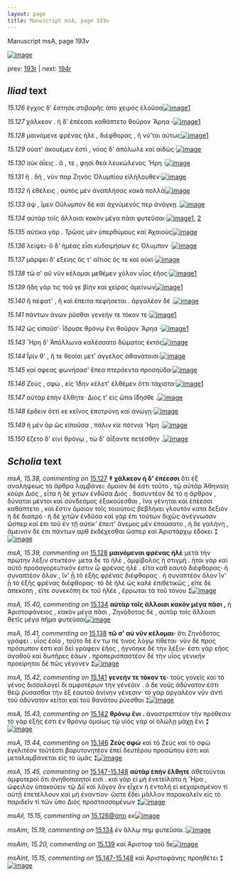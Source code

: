 ```yaml
---
layout: page
title: Manuscript msA, page 193v
---
```


Manuscript msA, page 193v

[![image](http://www.homermultitext.org/iipsrv?OBJ=IIP,1.0&FIF=/project/homer/pyramidal/deepzoom/hmt/vaimg/2017a/VA193VN_0695.tif&WID=100&CVT=JPEG)](http://www.homermultitext.org/ict2/?urn=urn:cite2:hmt:vaimg.2017a:VA193VN_0695)

prev:  [193r](../193r) | next:  [194r](../194r)

## *Iliad* text

*15.126* <a id="15.126"/> ἔγχος δ' ἔστησε στιβαρῆς ἀπο χειρὸς ἑλοῦσα[![image](http://www.homermultitext.org/iipsrv?OBJ=IIP,1.0&FIF=/project/homer/pyramidal/deepzoom/hmt/vaimg/2017a/VA193VN_0695.tif&RGN=0.486,0.2261,0.382,0.0323&WID=1000&CVT=JPEG)](http://www.homermultitext.org/ict2/?urn=urn:cite2:hmt:vaimg.2017a:VA193VN_0695@0.486,0.2261,0.382,0.0323)[1](#msAil_15.15)

*15.127* <a id="15.127"/> χάλκεον . ἡ δ' ἐπέεσσι καθάπτετο θοῦρον Ἄρηα ·[![image](http://www.homermultitext.org/iipsrv?OBJ=IIP,1.0&FIF=/project/homer/pyramidal/deepzoom/hmt/vaimg/2017a/VA193VN_0695.tif&RGN=0.487,0.2487,0.406,0.0323&WID=1000&CVT=JPEG)](http://www.homermultitext.org/ict2/?urn=urn:cite2:hmt:vaimg.2017a:VA193VN_0695@0.487,0.2487,0.406,0.0323)[1](#msA_15.38)

*15.128* <a id="15.128"/> μαινόμενε φρένας ἠλὲ , διέφθορας , ῆ νύ̆ τοι αύτως[![image](http://www.homermultitext.org/iipsrv?OBJ=IIP,1.0&FIF=/project/homer/pyramidal/deepzoom/hmt/vaimg/2017a/VA193VN_0695.tif&RGN=0.49,0.2675,0.434,0.0323&WID=1000&CVT=JPEG)](http://www.homermultitext.org/ict2/?urn=urn:cite2:hmt:vaimg.2017a:VA193VN_0695@0.49,0.2675,0.434,0.0323)[1](#msA_15.39)

*15.129* <a id="15.129"/> ούατ' ἀκουέμεν ἐστὶ , νόος δ' ἀπόλωλε καὶ αἰδώς·[![image](http://www.homermultitext.org/iipsrv?OBJ=IIP,1.0&FIF=/project/homer/pyramidal/deepzoom/hmt/vaimg/2017a/VA193VN_0695.tif&RGN=0.494,0.2885,0.416,0.0263&WID=1000&CVT=JPEG)](http://www.homermultitext.org/ict2/?urn=urn:cite2:hmt:vaimg.2017a:VA193VN_0695@0.494,0.2885,0.416,0.0263)

*15.130* <a id="15.130"/> οὐκ ἀΐεις . ἅ , τε , φησὶ θεὰ λευκώλενος Ἥρη ·[![image](http://www.homermultitext.org/iipsrv?OBJ=IIP,1.0&FIF=/project/homer/pyramidal/deepzoom/hmt/vaimg/2017a/VA193VN_0695.tif&RGN=0.495,0.3095,0.369,0.0233&WID=1000&CVT=JPEG)](http://www.homermultitext.org/ict2/?urn=urn:cite2:hmt:vaimg.2017a:VA193VN_0695@0.495,0.3095,0.369,0.0233)

*15.131* <a id="15.131"/> ἣ . δὴ , νῦν παρ Ζηνὸς Ὀλυμπίου εἰλήλουθεν·[![image](http://www.homermultitext.org/iipsrv?OBJ=IIP,1.0&FIF=/project/homer/pyramidal/deepzoom/hmt/vaimg/2017a/VA193VN_0695.tif&RGN=0.487,0.3246,0.387,0.0263&WID=1000&CVT=JPEG)](http://www.homermultitext.org/ict2/?urn=urn:cite2:hmt:vaimg.2017a:VA193VN_0695@0.487,0.3246,0.387,0.0263)

*15.132* <a id="15.132"/> ῆ ἐθέλεις , αὐτὸς μὲν ἀναπλήσας κακὰ πολλὰ[![image](http://www.homermultitext.org/iipsrv?OBJ=IIP,1.0&FIF=/project/homer/pyramidal/deepzoom/hmt/vaimg/2017a/VA193VN_0695.tif&RGN=0.491,0.3456,0.387,0.0263&WID=1000&CVT=JPEG)](http://www.homermultitext.org/ict2/?urn=urn:cite2:hmt:vaimg.2017a:VA193VN_0695@0.491,0.3456,0.387,0.0263)

*15.133* <a id="15.133"/> ὰψ , ΐμεν Οὔλυμπον δὲ καὶ ἀχνύμενός περ ἀνάγκῃ .[![image](http://www.homermultitext.org/iipsrv?OBJ=IIP,1.0&FIF=/project/homer/pyramidal/deepzoom/hmt/vaimg/2017a/VA193VN_0695.tif&RGN=0.489,0.3644,0.409,0.0263&WID=1000&CVT=JPEG)](http://www.homermultitext.org/ict2/?urn=urn:cite2:hmt:vaimg.2017a:VA193VN_0695@0.489,0.3644,0.409,0.0263)

*15.134* <a id="15.134"/> αὐτὰρ τοῖς ἄλλοισι κακὸν μέγα πᾶσι φυτεῦσαι·[![image](http://www.homermultitext.org/iipsrv?OBJ=IIP,1.0&FIF=/project/homer/pyramidal/deepzoom/hmt/vaimg/2017a/VA193VN_0695.tif&RGN=0.49,0.3847,0.409,0.0263&WID=1000&CVT=JPEG)](http://www.homermultitext.org/ict2/?urn=urn:cite2:hmt:vaimg.2017a:VA193VN_0695@0.49,0.3847,0.409,0.0263)[1](#msAim_15.19), [2](#msA_15.40)

*15.135* <a id="15.135"/> αὐτίκα γὰρ . Τρῶας μὲν ὑπερθύμους καὶ Ἀχαιοὺς[![image](http://www.homermultitext.org/iipsrv?OBJ=IIP,1.0&FIF=/project/homer/pyramidal/deepzoom/hmt/vaimg/2017a/VA193VN_0695.tif&RGN=0.49,0.402,0.413,0.0263&WID=1000&CVT=JPEG)](http://www.homermultitext.org/ict2/?urn=urn:cite2:hmt:vaimg.2017a:VA193VN_0695@0.49,0.402,0.413,0.0263)

*15.136* <a id="15.136"/> λείψει· ὃ δ' ἡμέας εἶσι κυδοιμήσων ἐς Όλυμπον ·[![image](http://www.homermultitext.org/iipsrv?OBJ=IIP,1.0&FIF=/project/homer/pyramidal/deepzoom/hmt/vaimg/2017a/VA193VN_0695.tif&RGN=0.489,0.423,0.413,0.0263&WID=1000&CVT=JPEG)](http://www.homermultitext.org/ict2/?urn=urn:cite2:hmt:vaimg.2017a:VA193VN_0695@0.489,0.423,0.413,0.0263)

*15.137* <a id="15.137"/> μάρψει δ' εξείης ὅς τ' αἴτιος ὅς τε καὶ οὐκί·[![image](http://www.homermultitext.org/iipsrv?OBJ=IIP,1.0&FIF=/project/homer/pyramidal/deepzoom/hmt/vaimg/2017a/VA193VN_0695.tif&RGN=0.489,0.4425,0.377,0.0263&WID=1000&CVT=JPEG)](http://www.homermultitext.org/ict2/?urn=urn:cite2:hmt:vaimg.2017a:VA193VN_0695@0.489,0.4425,0.377,0.0263)

*15.138* <a id="15.138"/> τῶ σ' αῦ νῦν κέλομαι μεθέμεν χόλον υἷος ἑῆος·[![image](http://www.homermultitext.org/iipsrv?OBJ=IIP,1.0&FIF=/project/homer/pyramidal/deepzoom/hmt/vaimg/2017a/VA193VN_0695.tif&RGN=0.489,0.4613,0.418,0.0263&WID=1000&CVT=JPEG)](http://www.homermultitext.org/ict2/?urn=urn:cite2:hmt:vaimg.2017a:VA193VN_0695@0.489,0.4613,0.418,0.0263)[1](#msA_15.41)

*15.139* <a id="15.139"/> ἤδη γάρ τις τοῦ γε βίην καὶ χεῖρας ἀμείνων[![image](http://www.homermultitext.org/iipsrv?OBJ=IIP,1.0&FIF=/project/homer/pyramidal/deepzoom/hmt/vaimg/2017a/VA193VN_0695.tif&RGN=0.489,0.4763,0.404,0.0263&WID=1000&CVT=JPEG)](http://www.homermultitext.org/ict2/?urn=urn:cite2:hmt:vaimg.2017a:VA193VN_0695@0.489,0.4763,0.404,0.0263)[1](#msAim_15.20)

*15.140* <a id="15.140"/> ἢ πέφατ' , ἢ καὶ ἔπειτα πεφήσεται . ἀργαλέον δὲ .[![image](http://www.homermultitext.org/iipsrv?OBJ=IIP,1.0&FIF=/project/homer/pyramidal/deepzoom/hmt/vaimg/2017a/VA193VN_0695.tif&RGN=0.49,0.4951,0.427,0.0263&WID=1000&CVT=JPEG)](http://www.homermultitext.org/ict2/?urn=urn:cite2:hmt:vaimg.2017a:VA193VN_0695@0.49,0.4951,0.427,0.0263)

*15.141* <a id="15.141"/> πάντων ἀνων ῥῦσθαι γενεήν τε τόκον τε·[![image](http://www.homermultitext.org/iipsrv?OBJ=IIP,1.0&FIF=/project/homer/pyramidal/deepzoom/hmt/vaimg/2017a/VA193VN_0695.tif&RGN=0.483,0.5147,0.384,0.0278&WID=1000&CVT=JPEG)](http://www.homermultitext.org/ict2/?urn=urn:cite2:hmt:vaimg.2017a:VA193VN_0695@0.483,0.5147,0.384,0.0278)[1](#msA_15.42)

*15.142* <a id="15.142"/> ὣς εἰποῦσ'· ΐδρυσε θρόνῳ ἔνι θοῦρον Ἄρηα ·[![image](http://www.homermultitext.org/iipsrv?OBJ=IIP,1.0&FIF=/project/homer/pyramidal/deepzoom/hmt/vaimg/2017a/VA193VN_0695.tif&RGN=0.482,0.5334,0.421,0.0278&WID=1000&CVT=JPEG)](http://www.homermultitext.org/ict2/?urn=urn:cite2:hmt:vaimg.2017a:VA193VN_0695@0.482,0.5334,0.421,0.0278)[1](#msA_15.43)

*15.143* <a id="15.143"/> Ἥρη δ' Ἀπόλλωνα καλέσσατο δώματος ἐκτὸς[![image](http://www.homermultitext.org/iipsrv?OBJ=IIP,1.0&FIF=/project/homer/pyramidal/deepzoom/hmt/vaimg/2017a/VA193VN_0695.tif&RGN=0.482,0.553,0.421,0.0278&WID=1000&CVT=JPEG)](http://www.homermultitext.org/ict2/?urn=urn:cite2:hmt:vaimg.2017a:VA193VN_0695@0.482,0.553,0.421,0.0278)

*15.144* <a id="15.144"/> Ϊ͂ρίν θ' , ἥ τε θεοῖσι μετ' άγγελος ἀθανάτοισι·[![image](http://www.homermultitext.org/iipsrv?OBJ=IIP,1.0&FIF=/project/homer/pyramidal/deepzoom/hmt/vaimg/2017a/VA193VN_0695.tif&RGN=0.481,0.5733,0.389,0.0278&WID=1000&CVT=JPEG)](http://www.homermultitext.org/ict2/?urn=urn:cite2:hmt:vaimg.2017a:VA193VN_0695@0.481,0.5733,0.389,0.0278)

*15.145* <a id="15.145"/> καί σφεας φωνήσασ' ἔπεα πτερόεντα προσηύδα·[![image](http://www.homermultitext.org/iipsrv?OBJ=IIP,1.0&FIF=/project/homer/pyramidal/deepzoom/hmt/vaimg/2017a/VA193VN_0695.tif&RGN=0.48,0.5905,0.436,0.0278&WID=1000&CVT=JPEG)](http://www.homermultitext.org/ict2/?urn=urn:cite2:hmt:vaimg.2017a:VA193VN_0695@0.48,0.5905,0.436,0.0278)

*15.146* <a id="15.146"/> Ζεὺς , σφὼ , εἰς Ί̈δην κέλετ' ἐλθέμεν ὅττι τάχιστα·[![image](http://www.homermultitext.org/iipsrv?OBJ=IIP,1.0&FIF=/project/homer/pyramidal/deepzoom/hmt/vaimg/2017a/VA193VN_0695.tif&RGN=0.48,0.6108,0.436,0.0278&WID=1000&CVT=JPEG)](http://www.homermultitext.org/ict2/?urn=urn:cite2:hmt:vaimg.2017a:VA193VN_0695@0.48,0.6108,0.436,0.0278)[1](#msA_15.44)

*15.147* <a id="15.147"/> αὐτὰρ ἐπὴν ἔλθητε· Διός τ' εἰς ῶπα ἴ̈δησθε .[![image](http://www.homermultitext.org/iipsrv?OBJ=IIP,1.0&FIF=/project/homer/pyramidal/deepzoom/hmt/vaimg/2017a/VA193VN_0695.tif&RGN=0.48,0.6296,0.422,0.0278&WID=1000&CVT=JPEG)](http://www.homermultitext.org/ict2/?urn=urn:cite2:hmt:vaimg.2017a:VA193VN_0695@0.48,0.6296,0.422,0.0278)

*15.148* <a id="15.148"/> ἔρδειν ὅττί κε κεῖνος ἐποτρύνῃ καὶ ἀνώγῃ·[![image](http://www.homermultitext.org/iipsrv?OBJ=IIP,1.0&FIF=/project/homer/pyramidal/deepzoom/hmt/vaimg/2017a/VA193VN_0695.tif&RGN=0.481,0.6491,0.404,0.0278&WID=1000&CVT=JPEG)](http://www.homermultitext.org/ict2/?urn=urn:cite2:hmt:vaimg.2017a:VA193VN_0695@0.481,0.6491,0.404,0.0278)

*15.149* <a id="15.149"/> ἡ μὲν ἂρ ὣς εἰποῦσα , πάλιν κίε πότνια Ἥρη .[![image](http://www.homermultitext.org/iipsrv?OBJ=IIP,1.0&FIF=/project/homer/pyramidal/deepzoom/hmt/vaimg/2017a/VA193VN_0695.tif&RGN=0.479,0.6679,0.412,0.0278&WID=1000&CVT=JPEG)](http://www.homermultitext.org/ict2/?urn=urn:cite2:hmt:vaimg.2017a:VA193VN_0695@0.479,0.6679,0.412,0.0278)

*15.150* <a id="15.150"/> ἕζετο δ' εἰνὶ θρόνῳ , τὼ δ' ἀΐξαντε πετέσθην .[![image](http://www.homermultitext.org/iipsrv?OBJ=IIP,1.0&FIF=/project/homer/pyramidal/deepzoom/hmt/vaimg/2017a/VA193VN_0695.tif&RGN=0.477,0.6882,0.387,0.0278&WID=1000&CVT=JPEG)](http://www.homermultitext.org/ict2/?urn=urn:cite2:hmt:vaimg.2017a:VA193VN_0695@0.477,0.6882,0.387,0.0278)

## *Scholia* text

*msA, 15.38, commenting on* [15.127](#15.127)  <a id="msA_15.38"/> **‡ χάλκεον ἡ δ' ἐπέεσσι** ὅτι ἐξ αναλήψεως τὰ ἄρθρα λαμβάνει· ὅμοιον δέ ἐστι τοῦτο , τῷ αὐτὰρ Ἀθηναίη κούρι Διὸς , εἶτα ἡ δὲ χιτων ἐνδῦσα Διός . δασυντέον δὲ τὸ η ἄρθρον , δύναται μέντοι καὶ σύνδεσμος ἐξακούεσθαι , ἵνα γένηται καὶ ἐπέεσσι καθάπτετο , καὶ ἔστιν ὅμοιον τοῖς τοιούτοις βεβλήκει γλουτὸν κατα δεξιὸν ἡ δὲ διαπρό · ἡ δὲ χιτῶν ἐνδῦσα καὶ γὰρ ἐπι τούτων διχῶς ἀνέγνωσαν ὥσπερ καὶ ἐπι τοῦ ἐν τῇ αὐτίκ' ἔπειτ' ἄνεμος μὲν ἐπαύσατο , ἡ δε γαλήνη , ἄμεινον δὲ ἐπι πάντων αρθ ἐκδέχεσθαι ὥσπερ καὶ Ἀριστάρχῳ ἐδόκει ⁑[![image](http://www.homermultitext.org/iipsrv?OBJ=IIP,1.0&FIF=/project/homer/pyramidal/deepzoom/hmt/vaimg/2017a/VA193VN_0695.tif&RGN=0.227,0.1142,0.698,0.0691&WID=1000&CVT=JPEG)](http://www.homermultitext.org/ict2/?urn=urn:cite2:hmt:vaimg.2017a:VA193VN_0695@0.227,0.1142,0.698,0.0691)

*msA, 15.39, commenting on* [15.128](#15.128)  <a id="msA_15.39"/> **μαινόμεναι φρένας ἠλὲ** μετὰ τὴν πρώτην λέξιν στικτέον· μετα δε τὸ ἠλὲ , ἀμφίβολος ἡ στιγμὴ . ήτοι γὰρ καὶ αὐτὸ προσαγορευτικὸν ἐστιν ὧ φρένας ἠλέ . εῖτα καθ εαυτὸ διέφθορας· ἢ συναπτέον ὅλον , ἵν' ᾖ τὸ ἑξῆς φρένας διέφθορας . ἠ συναπτέον ὄλον ἵν’ ᾖ τὸ ἑξῆς φρένας διέφθορας· τὸ δὲ ἠλέ ὡς καλὲ ἐπιθετικῶς , εἴτε δὲ ἀπεκόπη , εἴτε συνεκόπη ἐκ τοῦ ἠλέε , ἔρρωται τὰ τοῦ τόνου ⁑[![image](http://www.homermultitext.org/iipsrv?OBJ=IIP,1.0&FIF=/project/homer/pyramidal/deepzoom/hmt/vaimg/2017a/VA193VN_0695.tif&RGN=0.231,0.1675,0.687,0.0466&WID=1000&CVT=JPEG)](http://www.homermultitext.org/ict2/?urn=urn:cite2:hmt:vaimg.2017a:VA193VN_0695@0.231,0.1675,0.687,0.0466)

*msA, 15.40, commenting on* [15.134](#15.134)  <a id="msA_15.40"/> **αὐτὰρ τοῖς ἄλλοισι κακὸν μέγα πᾶσι ,** ἡ Ἀριστοφάνειος , κακὸν μέγα πᾶσι , Ζηνόδοτος δὲ , αὐτὰρ τοῖς ἄλλοισι θετῖς μέγα πῆμα φυτεῦσαι[![image](http://www.homermultitext.org/iipsrv?OBJ=IIP,1.0&FIF=/project/homer/pyramidal/deepzoom/hmt/vaimg/2017a/VA193VN_0695.tif&RGN=0.218,0.3772,0.235,0.0579&WID=1000&CVT=JPEG)](http://www.homermultitext.org/ict2/?urn=urn:cite2:hmt:vaimg.2017a:VA193VN_0695@0.218,0.3772,0.235,0.0579)

*msA, 15.41, commenting on* [15.138](#15.138)  <a id="msA_15.41"/> **τῶ σ' αὐ νῦν κέλομαι·** ὅτι Ζηνόδοτος γράφει . υἷος ἐοῖο , τοῦτο δὲ ἐν τω πε τινος λόγῳ τίθεται· νῦν δὲ προς πρόσωπον ἐστι καὶ δεῖ γράφειν ἑῆος , ἠγνόηκε δὲ τὴν λέξιν· ἐστι γὰρ εῆος ἀγαθοῦ καὶ δωτῆρες ἑάων . προπερισπαστέον δὲ τὴν υἷος γενικήν προείρηται δὲ πῶς γέγονεν ⁑[![image](http://www.homermultitext.org/iipsrv?OBJ=IIP,1.0&FIF=/project/homer/pyramidal/deepzoom/hmt/vaimg/2017a/VA193VN_0695.tif&RGN=0.218,0.4237,0.235,0.0954&WID=1000&CVT=JPEG)](http://www.homermultitext.org/ict2/?urn=urn:cite2:hmt:vaimg.2017a:VA193VN_0695@0.218,0.4237,0.235,0.0954)

*msA, 15.42, commenting on* [15.141](#15.141)  <a id="msA_15.42"/> **γενεήν τε τόκον τε·** τοὺς γονεῖς καὶ τὸ γένος δισσολογεῖ δι αμφοτέρων τὴν γένεσιν . ὁ δε νοῦς ἀδύνατον ἐστι θεῷ ῥύσασθαι τὴν ἐξ ἑαυτοῦ ἀνίνην γένεσιν· τὸ γὰρ ἀργαλέον νῦν ἀντὶ τοῦ ἀδύνατον κεῖται καὶ τοῦ θανάτου ῥύεσθαι ⁑[![image](http://www.homermultitext.org/iipsrv?OBJ=IIP,1.0&FIF=/project/homer/pyramidal/deepzoom/hmt/vaimg/2017a/VA193VN_0695.tif&RGN=0.213,0.5056,0.231,0.0789&WID=1000&CVT=JPEG)](http://www.homermultitext.org/ict2/?urn=urn:cite2:hmt:vaimg.2017a:VA193VN_0695@0.213,0.5056,0.231,0.0789)

*msA, 15.43, commenting on* [15.142](#15.142)  <a id="msA_15.43"/> **θρόνῳ ἕνι .** ἀναστρεπτέον τὴν πρόθεσιν τὸ γὰρ ἑξῆς ἐστι ἐν θρόνῳ ὁμοίως τῷ υἱὸς γάρ οἱ ὀλώλῃ μάχῃ ἕνι ⁑[![image](http://www.homermultitext.org/iipsrv?OBJ=IIP,1.0&FIF=/project/homer/pyramidal/deepzoom/hmt/vaimg/2017a/VA193VN_0695.tif&RGN=0.208,0.5748,0.231,0.0443&WID=1000&CVT=JPEG)](http://www.homermultitext.org/ict2/?urn=urn:cite2:hmt:vaimg.2017a:VA193VN_0695@0.208,0.5748,0.231,0.0443)

*msA, 15.44, commenting on* [15.146](#15.146)  <a id="msA_15.44"/> **Ζεὺς σφὼ** καὶ τὸ Ζεὺς καὶ τὸ σφὼ ἐγκλιτέον τοῦτέστι βαρυτονητέον ἐπεὶ δευτέρου προσώπου ἐστι καὶ μεταλαμβάνεται εἰς τὸ ὑμᾶς ⁑[![image](http://www.homermultitext.org/iipsrv?OBJ=IIP,1.0&FIF=/project/homer/pyramidal/deepzoom/hmt/vaimg/2017a/VA193VN_0695.tif&RGN=0.207,0.6116,0.231,0.0443&WID=1000&CVT=JPEG)](http://www.homermultitext.org/ict2/?urn=urn:cite2:hmt:vaimg.2017a:VA193VN_0695@0.207,0.6116,0.231,0.0443)

*msA, 15.45, commenting on* [15.147-15.148](#15.147-15.148)  <a id="msA_15.45"/> **αὐτὰρ ἐπὴν ἔλθητε** ἀθετοῦνται ἀμφοτεροὶ ὅτι ἀνηθοποίητοί εισὶ . καὶ γὰρ εἰ μὴ ἐνετείλατο ἡ Ἥρα , ὤφειλον ὑπακούειν τῷ Διῒ καὶ λόγον ἂν εἶχεν ἡ ἐντολὴ εἰ κεχαρισμένον τί αὐτῇ ἐπετέλλουν καὶ μὴ ἐναντίον· ὥστε ἔδει μᾶλλον παρακαλεῖν εἰς τὸ παριδεῖν τί τῶν ὑπο Διὸς προστασσομένων ⁑[![image](http://www.homermultitext.org/iipsrv?OBJ=IIP,1.0&FIF=/project/homer/pyramidal/deepzoom/hmt/vaimg/2017a/VA193VN_0695.tif&RGN=0.207,0.6424,0.236,0.0917&WID=1000&CVT=JPEG)](http://www.homermultitext.org/ict2/?urn=urn:cite2:hmt:vaimg.2017a:VA193VN_0695@0.207,0.6424,0.236,0.0917)

*msAil, 15.15, commenting on* [15.126@ἀπο](#15.126@ἀπο)  <a id="msAil_15.15"/> εκ[![image](http://www.homermultitext.org/iipsrv?OBJ=IIP,1.0&FIF=/project/homer/pyramidal/deepzoom/hmt/vaimg/2017a/VA193VN_0695.tif&RGN=0.721,0.2329,0.016,0.0135&WID=1000&CVT=JPEG)](http://www.homermultitext.org/ict2/?urn=urn:cite2:hmt:vaimg.2017a:VA193VN_0695@0.721,0.2329,0.016,0.0135)

*msAim, 15.19, commenting on* [15.134](#15.134)  <a id="msAim_15.19"/> ἐν ἄλλῳ πημ φυτεῦσαι ⁚[![image](http://www.homermultitext.org/iipsrv?OBJ=IIP,1.0&FIF=/project/homer/pyramidal/deepzoom/hmt/vaimg/2017a/VA193VN_0695.tif&RGN=0.443,0.3824,0.054,0.0308&WID=1000&CVT=JPEG)](http://www.homermultitext.org/ict2/?urn=urn:cite2:hmt:vaimg.2017a:VA193VN_0695@0.443,0.3824,0.054,0.0308)

*msAim, 15.20, commenting on* [15.139](#15.139)  <a id="msAim_15.20"/> καὶ Ἀριστοφ τοῦ δε[![image](http://www.homermultitext.org/iipsrv?OBJ=IIP,1.0&FIF=/project/homer/pyramidal/deepzoom/hmt/vaimg/2017a/VA193VN_0695.tif&RGN=0.439,0.4643,0.06,0.0316&WID=1000&CVT=JPEG)](http://www.homermultitext.org/ict2/?urn=urn:cite2:hmt:vaimg.2017a:VA193VN_0695@0.439,0.4643,0.06,0.0316)

*msAint, 15.15, commenting on* [15.147-15.148](#15.147-15.148)  <a id="msAint_15.15"/> καὶ Ἀριστοφάνης προηθέτει ⁑[![image](http://www.homermultitext.org/iipsrv?OBJ=IIP,1.0&FIF=/project/homer/pyramidal/deepzoom/hmt/vaimg/2017a/VA193VN_0695.tif&RGN=0.892,0.6326,0.041,0.0466&WID=1000&CVT=JPEG)](http://www.homermultitext.org/ict2/?urn=urn:cite2:hmt:vaimg.2017a:VA193VN_0695@0.892,0.6326,0.041,0.0466)
